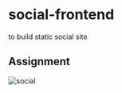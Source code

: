 # social-frontend
to build static social site

## Assignment

![social](https://user-images.githubusercontent.com/8441473/58042102-621dc480-7b57-11e9-992d-bca06ff6cea0.PNG)
